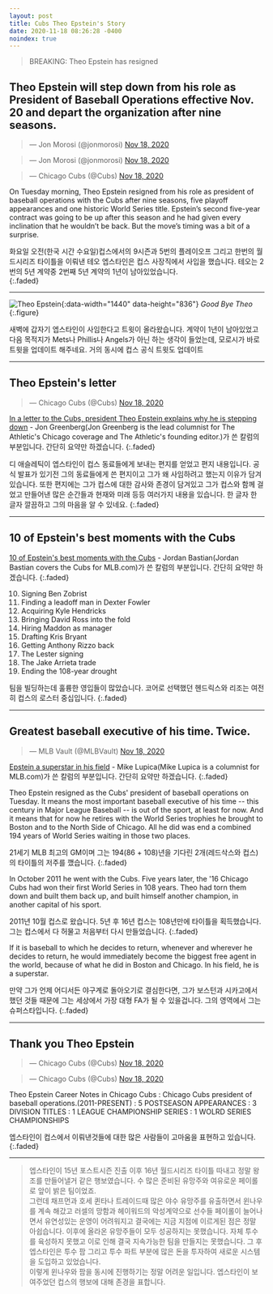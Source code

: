 ```yaml
---
layout: post
title: Cubs Theo Epstein's Story
date: 2020-11-18 08:26:28 -0400
noindex: true
---
```


> BREAKING: Theo Epstein has resigned

## Theo Epstein will step down from his role as President of Baseball Operations effective Nov. 20 and depart the organization after nine seasons.

<script async src="//platform.twitter.com/widgets.js" charset="utf-8"></script>
<blockquote class="twitter-tweet" data-lang="en">
  &mdash; Jon Morosi (@jonmorosi)
  <a href="https://twitter.com/jonmorosi/status/1328746096257011715">Nov 18, 2020</a>
</blockquote>

<script async src="//platform.twitter.com/widgets.js" charset="utf-8"></script>
<blockquote class="twitter-tweet" data-lang="en">
  &mdash; Jon Morosi (@jonmorosi)
  <a href="https://twitter.com/jonmorosi/status/1328746836283314177">Nov 18, 2020</a>
</blockquote>

<script async src="//platform.twitter.com/widgets.js" charset="utf-8"></script>
<blockquote class="twitter-tweet" data-lang="en">
  &mdash; Chicago Cubs (@Cubs)
  <a href="https://twitter.com/Cubs/status/1328746056037916674">Nov 18, 2020</a>
</blockquote>

On Tuesday morning, Theo Epstein resigned from his role as president of baseball operations with the Cubs after nine seasons, five playoff appearances and one historic World Series title. Epstein’s second five-year contract was going to be up after this season and he had given every inclination that he wouldn’t be back. But the move’s timing was a bit of a surprise.

화요일 오전(한국 시간 수요일)컵스에서의 9시즌과 5번의 플레이오프 그리고 한번의 월드시리즈 타이틀을 이뤄낸 테오 엡스타인은 컵스 사장직에서 사입을 했습니다. 테오는 2번의 5년 계약중 2번째 5년 계약의 1년이 남아있었습니다.   
{:.faded}

---

![Theo Epstein](https://content.fortune.com/wp-content/uploads/2017/03/wgl-2017-theo-epstein.jpg?resize=999,666){:data-width="1440" data-height="836"}
*Good Bye Theo*
{:.figure}

새벽에 갑자기 엡스타인이 사임한다고 트윗이 올라왔습니다. 계약이 1년이 남아있었고 다음 목적지가 Mets나 Phillis나 Angels가 아닌 하는 생각이 들었는데, 모로시가 바로 트윗을 업데이트 해주네요. 거의 동시에 컵스 공식 트윗도 업데이트

---

## Theo Epstein's letter

<script async src="//platform.twitter.com/widgets.js" charset="utf-8"></script>
<blockquote class="twitter-tweet" data-lang="en">
  &mdash; Chicago Cubs (@Cubs)
  <a href="https://twitter.com/Cubs/status/1328749580125679626">Nov 18, 2020</a>
</blockquote>

[In a letter to the Cubs, president Theo Epstein explains why he is stepping down](https://theathletic.com/2203590/2020/11/17/theo-epstein-letter-to-cubs/) - Jon Greenberg(Jon Greenberg is the lead columnist for The Athletic's Chicago coverage and The Athletic's founding editor.)가 쓴 칼럼의 부분입니다. 간단히 요약만 하겠습니다.
{:.faded}

디 애슬레틱이 엡스타인이 컵스 동료들에게 보내는 편지를 얻었고 편지 내용입니다. 공식 발표가 있기전 그의 동료들에게 쓴 편지이고 그가 왜 사임하려고 했는지 이유가 담겨있습니다. 또한 편지에는 그가 컵스에 대한 감사와 존경이 담겨있고 그가 컵스와 함께 걸었고 만들어낸 많은 순간들과 현재와 미래 등등 여러가지 내용을 있습니다. 한 글자 한 글자 깔끔하고 그의 마음을 알 수 있네요.
{:.faded}

---

## 10 of Epstein's best moments with the Cubs

[10 of Epstein's best moments with the Cubs](https://www.mlb.com/cubs/news/theo-epstein-s-best-moments-with-cubs) - Jordan Bastian(Jordan Bastian covers the Cubs for MLB.com)가 쓴 칼럼의 부분입니다. 간단히 요약만 하겠습니다.
{:.faded}

10) Signing Ben Zobrist   
9) Finding a leadoff man in Dexter Fowler   
8) Acquiring Kyle Hendricks   
7) Bringing David Ross into the fold   
6) Hiring Maddon as manager   
5) Drafting Kris Bryant   
4) Getting Anthony Rizzo back   
3) The Lester signing   
2) The Jake Arrieta trade   
1) Ending the 108-year drought   

팀을 빌딩하는데 훌륭한 영입들이 많았습니다. 코어로 선택했던 헨드릭스와 리조는 여전히 컵스의 로스터 중십입니다.
{:.faded}

---

## Greatest baseball executive of his time. Twice.

<script async src="//platform.twitter.com/widgets.js" charset="utf-8"></script>
<blockquote class="twitter-tweet" data-lang="en">
  &mdash; MLB Vault (@MLBVault)
  <a href="https://twitter.com/MLBVault/status/1328751874577731584">Nov 18, 2020</a>
</blockquote>

[Epstein a superstar in his field](https://www.mlb.com/cubs/news/theo-epstein-a-front-office-superstar) - Mike Lupica(Mike Lupica is a columnist for MLB.com)가 쓴 칼럼의 부분입니다. 간단히 요약만 하겠습니다.
{:.faded}

Theo Epstein resigned as the Cubs' president of baseball operations on Tuesday. It means the most important baseball executive of his time -- this century in Major League Baseball -- is out of the sport, at least for now. And it means that for now he retires with the World Series trophies he brought to Boston and to the North Side of Chicago. All he did was end a combined 194 years of World Series waiting in those two places.

21세기 MLB 최고의 GM이며 그는 194(86 + 108)년을 기다린 2개(레드삭스와 컵스)의 타이틀의 저주를 깼습니다.
{:.faded}

In October 2011 he went with the Cubs. Five years later, the '16 Chicago Cubs had won their first World Series in 108 years. Theo had torn them down and built them back up, and built himself another champion, in another capital of his sport.

2011년 10월 컵스로 왔습니다. 5년 후 16년 컵스는 108년만에 타이틀을 획득했습니다. 그는 컵스에서 다 허물고 처음부터 다시 만들었습니다.
{:.faded}

If it is baseball to which he decides to return, whenever and wherever he decides to return, he would immediately become the biggest free agent in the world, because of what he did in Boston and Chicago. In his field, he is a superstar.

만약 그가 언제 어디서든 야구계로 돌아오기로 결심한다면, 그가 보스턴과 시카고에서 했던 것들 때문에 그는 세상에서 가장 대형 FA가 될 수 있을겁니다. 그의 영역에서 그는 슈퍼스타입니다.
{:.faded}

---

## Thank you Theo Epstein

<script async src="//platform.twitter.com/widgets.js" charset="utf-8"></script>
<blockquote class="twitter-tweet" data-lang="en">
  &mdash; Chicago Cubs (@Cubs)
  <a href="https://twitter.com/Cubs/status/1329922619060215808">Nov 18, 2020</a>
</blockquote>

<script async src="//platform.twitter.com/widgets.js" charset="utf-8"></script>
<blockquote class="twitter-tweet" data-lang="en">
  &mdash; Chicago Cubs (@Cubs)
  <a href="https://twitter.com/Cubs/status/1329878507506311174">Nov 18, 2020</a>
</blockquote>

Theo Epstein Career Notes in Chicago Cubs
: Chicago Cubs president of baseball operations.(2011-PRESENT)
: 5 POSTSEASON APPEARANCES
: 3 DIVISION TITLES
: 1 LEAGUE CHAMPIONSHIP SERIES
: 1 WOLRD SERIES CHAMPIONSHIPS

엡스타인이 컵스에서 이뤄낸것들에 대한 많은 사람들이 고마움을 표현하고 있습니다.
{:.faded}

---

> 엡스타인이 15년 포스트시즌 진출 이후 16년 월드시리즈 타이틀 따내고 정말 왕조를 만들어낼거 같은 행보였습니다. 수 많은 준비된 유망주와 여유로운 페이롤로 앞이 밝은 팀이었죠.   
그런데 채프먼과 호세 퀸타나 트레이드때 많은 야수 유망주를 유출하면서 윈나우를 계속 해갔고 러셀의 망함과 헤이워드의 악성계약으로 선수들 페이롤이 늘어나면서 유연성있는 운영이 어려워지고 결국에는 지금 지점에 이르게된 점은 정말 아쉽습니다. 이후에 올라온 유망주들이 모두 성공하지는 못했습니다. 자체 투수를 육성하지 못했고 이로 인해 결국 지속가능한 팀을 만들지는 못했습니다. 그 후 엡스타인은 투수 팜 그리고 투수 파트 부분에 많은 돈을 투자하여 새로운 시스템을 도입하고 있었습니다.    
이렇게 윈나우와 팜을 동시에 진행하기는 정말 어려운 일입니다. 엡스타인이 보여주었던 컵스의 행보에 대해 존경을 표합니다.
